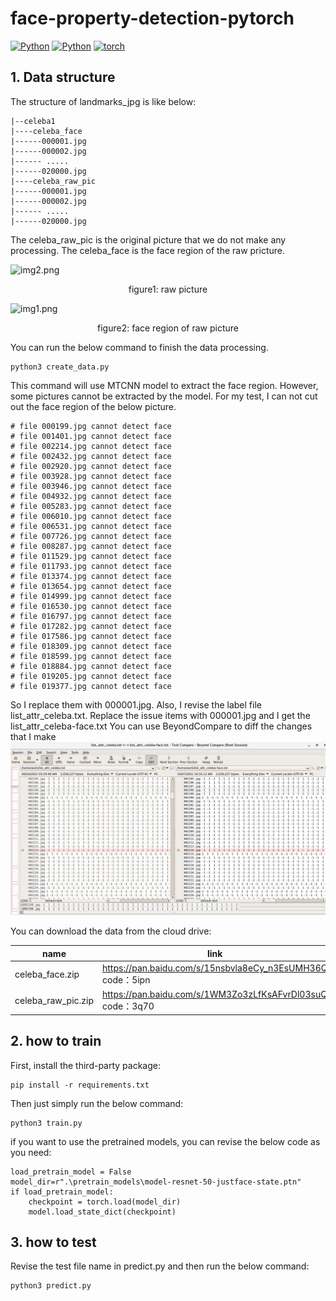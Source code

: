 # face-property-detection-pytorch


[![Python](https://img.shields.io/static/v1?label=build&message=passing&color=green)](https://www.python.org/)
[![Python](https://img.shields.io/static/v1?label=python&message=3.8.12&color=blue)](https://www.python.org/)
[![torch](https://img.shields.io/static/v1?label=torch&message=1.8.1&color=blue)](https://pytorch.org/)


## 1. Data structure

The structure of landmarks_jpg is like below:

```
|--celeba1
|----celeba_face
|------000001.jpg
|------000002.jpg
|------ .....
|------020000.jpg
|----celeba_raw_pic
|------000001.jpg
|------000002.jpg
|------ .....
|------020000.jpg
```
The celeba_raw_pic is the original picture that we do not make any processing.
The celeba_face is the face region of the raw pricture.

![img2.png](celeba1/celeba_raw_pic/000001.jpg)
<center>figure1: raw picture</center>

![img1.png](celeba1/celeba_face/000001.jpg)
<center>figure2: face region of raw picture</center>

You can run the below command to finish the data processing.
```
python3 create_data.py 
```
This command will use MTCNN model to extract the face region. However, some pictures cannot be extracted by the model.
For my test, I can not cut out the face region of the below picture.
```
# file 000199.jpg cannot detect face
# file 001401.jpg cannot detect face
# file 002214.jpg cannot detect face
# file 002432.jpg cannot detect face
# file 002920.jpg cannot detect face
# file 003928.jpg cannot detect face
# file 003946.jpg cannot detect face
# file 004932.jpg cannot detect face
# file 005283.jpg cannot detect face
# file 006010.jpg cannot detect face
# file 006531.jpg cannot detect face
# file 007726.jpg cannot detect face
# file 008287.jpg cannot detect face
# file 011529.jpg cannot detect face
# file 011793.jpg cannot detect face
# file 013374.jpg cannot detect face
# file 013654.jpg cannot detect face
# file 014999.jpg cannot detect face
# file 016530.jpg cannot detect face
# file 016797.jpg cannot detect face
# file 017282.jpg cannot detect face
# file 017586.jpg cannot detect face
# file 018309.jpg cannot detect face
# file 018599.jpg cannot detect face
# file 018884.jpg cannot detect face
# file 019205.jpg cannot detect face
# file 019377.jpg cannot detect face

```
So I replace them with 000001.jpg.
Also, I revise the label file list_attr_celeba.txt. Replace the issue items with 000001.jpg and I get the 
list_attr_celeba-face.txt
You can use BeyondCompare to diff the changes that I make
![img.png](doc/img.png)

You can download the data from the cloud drive:

| name                | link |
| ------------------- | ---- |
| celeba_face.zip   |  https://pan.baidu.com/s/15nsbvla8eCy_n3EsUMH36Q code：5ipn |
| celeba_raw_pic.zip | https://pan.baidu.com/s/1WM3Zo3zLfKsAFvrDl03suQ code：3q70 |

## 2. how to train
First, install the third-party package:
```
pip install -r requirements.txt
```

Then just simply run the below command:

```
python3 train.py
```
if you want to use the pretrained models, you can revise the below code as you need:
```
load_pretrain_model = False
model_dir=r".\pretrain_models\model-resnet-50-justface-state.ptn"
if load_pretrain_model:
    checkpoint = torch.load(model_dir)
    model.load_state_dict(checkpoint)
```

## 3. how to test 
Revise the test file name in predict.py and then run the below command:
```
python3 predict.py
```


